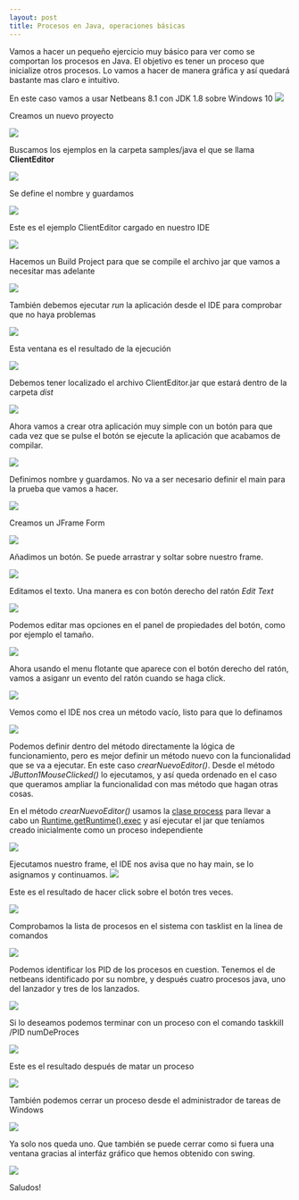 ```yaml
---
layout: post
title: Procesos en Java, operaciones básicas
---
```



Vamos a hacer un pequeño ejercicio muy básico para ver como se comportan los procesos en Java.
El objetivo es tener un proceso que inicialize otros procesos. Lo vamos a hacer de manera gráfica y así quedará bastante mas claro e intuitivo.

En este caso vamos a usar Netbeans 8.1 con JDK 1.8 sobre Windows 10
![](https://i.imgur.com/B2t86KC.jpg)

Creamos un nuevo proyecto

![](https://i.imgur.com/pHAxymi.jpg)

Buscamos los ejemplos en la carpeta samples/java el que se llama **ClientEditor**

![](https://i.imgur.com/1CBDJSo.jpg)


Se define el nombre y guardamos

![](https://i.imgur.com/l9hoi5v.jpg)

Este es el ejemplo ClientEditor cargado en nuestro IDE

![](https://i.imgur.com/IID6Xmq.jpg)

Hacemos un Build Project para que se compile el archivo jar que vamos a necesitar mas adelante

![](https://i.imgur.com/3fythgp.jpg)

También debemos ejecutar *run* la aplicación desde el IDE para comprobar que no haya problemas

![](https://i.imgur.com/RCQjHDG.jpg)

Esta ventana es el resultado de la ejecución

![](https://i.imgur.com/PUgCxEP.jpg)

Debemos tener localizado el archivo ClientEditor.jar que estará dentro de la carpeta *dist*

![](https://i.imgur.com/yK4gdem.jpg)

Ahora vamos a crear otra aplicación muy simple con un botón para que cada vez que se pulse el botón se ejecute la aplicación que acabamos de compilar.

![](https://i.imgur.com/hnp4Zwz.jpg)

Definimos nombre y guardamos. No va a ser necesario definir el main para la prueba que vamos a hacer.

![](https://i.imgur.com/SZE3p6V.jpg)

Creamos un JFrame Form

![](https://i.imgur.com/q9QV6rl.jpg)

Añadimos un botón. Se puede arrastrar y soltar sobre nuestro frame.

![](https://i.imgur.com/z0BII55.jpg)

Editamos el texto. Una manera es con botón derecho del ratón *Edit Text*

![](https://i.imgur.com/rKTwiu4.jpg)

Podemos editar mas opciones en el panel de propiedades del botón, como por ejemplo el tamaño.

![](https://i.imgur.com/7GZUogl.jpg)

Ahora usando el menu flotante que aparece con el botón derecho del ratón, vamos a asiganr un evento del ratón cuando se haga click.

![](https://i.imgur.com/AWlaA8t.jpg)

Vemos como el IDE nos crea un método vacío, listo para que lo definamos

![](https://i.imgur.com/s9tbzaP.jpg)

Podemos definir dentro del método directamente la lógica de funcionamiento, pero es mejor definir un método nuevo con la funcionalidad que se va a ejecutar. En este caso *crearNuevoEditor()*.
Desde el método *JButton1MouseClicked()* lo ejecutamos, y así queda ordenado en el caso que queramos ampliar la funcionalidad con mas método que hagan otras cosas.

En el método *crearNuevoEditor()*  usamos la [clase process](http://docs.oracle.com/javase/8/docs/api/java/lang/Process.html) para llevar a cabo un [Runtime.getRuntime().exec](https://docs.oracle.com/javase/7/docs/api/java/lang/Runtime.html#exec) y así ejecutar el jar que teníamos creado inicialmente como un proceso independiente

![](https://i.imgur.com/vnlPxPE.jpg)

Ejecutamos nuestro frame, el IDE nos avisa que no hay main, se lo asignamos y continuamos.
![](https://i.imgur.com/QG9oiKQ.jpg)

Este es el resultado de hacer click sobre el botón tres veces.

![](https://i.imgur.com/z0oJMYf.jpg)

Comprobamos la lista de procesos en el sistema con tasklist en la linea de comandos

![](https://i.imgur.com/eDZuPwu.jpg)

Podemos identificar los PID de los procesos en cuestion. Tenemos el de netbeans identificado por su nombre, y después cuatro procesos java, uno del lanzador y tres de los lanzados.

![](https://i.imgur.com/rB1JCTR.jpg)

Si lo deseamos podemos terminar con un proceso con el comando taskkill /PID numDeProces

![](https://i.imgur.com/R3v150d.jpg)

Este es el resultado después de matar un proceso

![](https://i.imgur.com/B4oAoty.jpg)

También podemos cerrar un proceso desde el administrador de tareas de Windows

![](https://i.imgur.com/MohbM7s.jpg)

Ya solo nos queda uno. Que también se puede cerrar como si fuera una ventana gracias al interfáz gráfico que hemos obtenido con swing.

![](https://i.imgur.com/Eot9Zzj.jpg)

Saludos!
